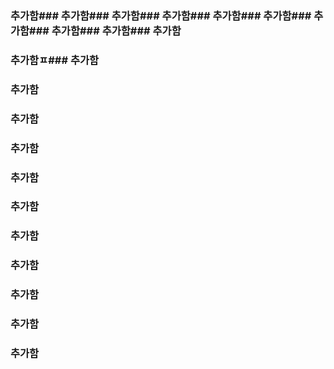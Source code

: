 ### 추가함### 추가함### 추가함### 추가함### 추가함### 추가함### 추가함### 추가함### 추가함### 추가함

### 추가함ㅍ### 추가함

### 추가함

### 추가함

### 추가함

### 추가함

### 추가함

### 추가함

### 추가함

### 추가함

### 추가함

### 추가함
